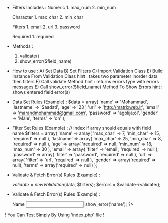 * Filters Includes :
    Numeric 
      1. max_num
      2. min_num
 
    Character
      1. max_char
      2. min_char
 
    Filters
      1. email
      2. url
      3. password

    Required
      1. required

* Methods :
     1. validate()
     2. show_error($field_name)

* How to use :
   A) Set Data
   B) Set Filters
   C) Import Validation Class
   E) Build Instance From Validation Class
        hint : takes two parameter inorder data then filters
   F) Call validate Method
        hint : returns errors type with errors messages
   E) Call show_error($field_name) Method To Show Errors
        hint : shows entered field error(s)
        
* Data Set Rules (Example) :
  $data = array(
            'name' => 'Mohammad',
            'lastname' => 'Saadati',
            'age' => '23',
            'url' => 'http://matrixweb.ir',
            'email' => 'marandmohammad@gmail.com',
            'password' => 'agolija;ol',
            'gender' => 'Male',
            'terms' => 'on'
           );
            
* Filter Set Rules (Example) :
  // index if array should equals with field name
  $filters = array(
            'name' => array(
                'max_char' => 7,
                'min_char' => 15,
                'required' => null
            ),
            'lastname' => array(
                'max_char' => 25,
                'min_char' => 8,
                'required' => null
            ),
            'age' => array(
                'required' => null,
                'min_num' => 18,
                'max_num' => 30
            ),
            'email' => array(
                'filter' => 'email',
                'required' => null
            ),
            'password' => array(
                'filter' => 'password',
                'required' => null
            ),
            'url' => array(
                'filter' => 'url',
                'required' => null
            ),
            'gender' => array('required' => null),
            'terms' => array('required' => null)
        );

* Validate & Fetch Error(s) Rules (Example) :

  $validate = new Validation($data, $filters);
  $errors = $validate->validate();
 
* Validate & Fetch Error(s) Rules (Example) :
  <form action="" method="post">
        <div class="mb-3">
            <label for="exampleInputName" class="form-label">Name</label>
            <input type="text" name="frm[name]" class="form-control" id="exampleInputName" aria-describedby="emailHelp">
                <?php
                // shows name's field errors
                if (isset($validate))
                    $validate->show_error('name');
                ?>
        </div>
  </form>
  
! You Can Test Simply By Using 'index.php' file !


